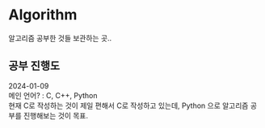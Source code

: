 # Algorithm
알고리즘 공부한 것들 보관하는 곳..
## 공부 진행도
2024-01-09\
메인 언어? : C, C++, Python\
현재 C로 작성하는 것이 제일 편해서 C로 작성하고 있는데, Python 으로 알고리즘 공부를 진행해보는 것이 목표.
